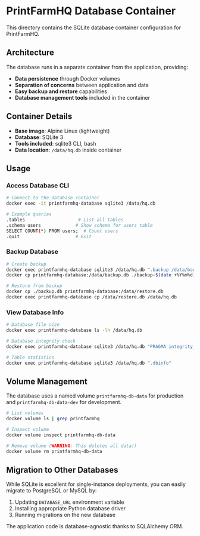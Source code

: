# PrintFarmHQ Database Container

This directory contains the SQLite database container configuration for PrintFarmHQ.

## Architecture

The database runs in a separate container from the application, providing:
- **Data persistence** through Docker volumes
- **Separation of concerns** between application and data
- **Easy backup and restore** capabilities
- **Database management tools** included in the container

## Container Details

- **Base image**: Alpine Linux (lightweight)
- **Database**: SQLite 3
- **Tools included**: sqlite3 CLI, bash
- **Data location**: `/data/hq.db` inside container

## Usage

### Access Database CLI

```bash
# Connect to the database container
docker exec -it printfarmhq-database sqlite3 /data/hq.db

# Example queries
.tables                    # List all tables
.schema users             # Show schema for users table
SELECT COUNT(*) FROM users;  # Count users
.quit                     # Exit
```

### Backup Database

```bash
# Create backup
docker exec printfarmhq-database sqlite3 /data/hq.db ".backup /data/backup.db"
docker cp printfarmhq-database:/data/backup.db ./backup-$(date +%Y%m%d).db

# Restore from backup
docker cp ./backup.db printfarmhq-database:/data/restore.db
docker exec printfarmhq-database cp /data/restore.db /data/hq.db
```

### View Database Info

```bash
# Database file size
docker exec printfarmhq-database ls -lh /data/hq.db

# Database integrity check
docker exec printfarmhq-database sqlite3 /data/hq.db "PRAGMA integrity_check;"

# Table statistics
docker exec printfarmhq-database sqlite3 /data/hq.db ".dbinfo"
```

## Volume Management

The database uses a named volume `printfarmhq-db-data` for production and `printfarmhq-db-data-dev` for development.

```bash
# List volumes
docker volume ls | grep printfarmhq

# Inspect volume
docker volume inspect printfarmhq-db-data

# Remove volume (WARNING: This deletes all data!)
docker volume rm printfarmhq-db-data
```

## Migration to Other Databases

While SQLite is excellent for single-instance deployments, you can easily migrate to PostgreSQL or MySQL by:

1. Updating `DATABASE_URL` environment variable
2. Installing appropriate Python database driver
3. Running migrations on the new database

The application code is database-agnostic thanks to SQLAlchemy ORM.